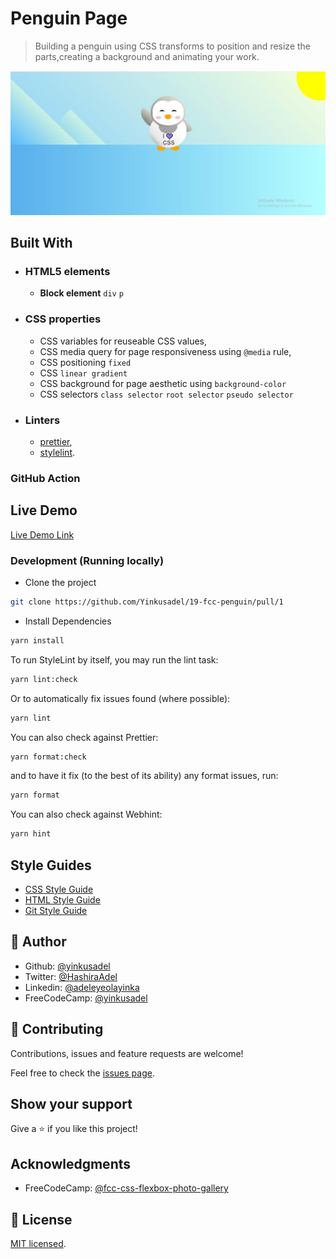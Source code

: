 # Penguin Page

> Building a penguin using CSS transforms to position and resize the parts,creating a background and animating your work.

![screenshot](./app_screenshot.png)

## Built With

- ### HTML5 elements
  - **Block element**
    `div` `p`
- ### CSS properties
  - CSS variables for reuseable CSS values,
  - CSS media query for page responsiveness using `@media` rule,
  - CSS positioning `fixed`
  - CSS `linear gradient`
  - CSS background for page aesthetic using `background-color`
  - CSS selectors `class selector` `root selector` `pseudo selector`
- ### Linters
  - [prettier](prettier),
  - [stylelint](stylelint).

### GitHub Action

## Live Demo

[Live Demo Link](https://19-fcc-penguin.netlify.app)

### Development (Running locally)

- Clone the project

```bash
git clone https://github.com/Yinkusadel/19-fcc-penguin/pull/1

```

- Install Dependencies

```bash
yarn install
```

To run StyleLint by itself, you may run the lint task:

```bash
yarn lint:check
```

Or to automatically fix issues found (where possible):

```bash
yarn lint
```

You can also check against Prettier:

```bash
yarn format:check
```

and to have it fix (to the best of its ability) any format issues, run:

```bash
yarn format
```

You can also check against Webhint:

```bash
yarn hint
```

## Style Guides

- [CSS Style Guide](http://udacity.github.io/frontend-nanodegree-styleguide/css.html)
- [HTML Style Guide](http://udacity.github.io/frontend-nanodegree-styleguide/index.html)
- [Git Style Guide](https://udacity.github.io/git-styleguide/)

## 👤 Author

- Github: [@yinkusadel](https://github.com/yinkusadel)
- Twitter: [@HashiraAdel](https://twitter.com/HashiraAdel)
- Linkedin: [@adeleyeolayinka](https://www.linkedin.com/in/adeleye-olayinka/)
- FreeCodeCamp: [@yinkusadel](https://www.freecodecamp.org/Yinkusadel)

## 🤝 Contributing

Contributions, issues and feature requests are welcome!

Feel free to check the [issues page](../../issues).

## Show your support

Give a ⭐️ if you like this project!

## Acknowledgments

- FreeCodeCamp: [@fcc-css-flexbox-photo-gallery](https://www.freecodecamp.org/learn/2022/responsive-web-design/learn-css-transforms-by-building-a-penguin/step-1)

## 📝 License

[MIT licensed](./LICENSE).
